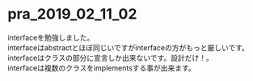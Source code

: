 # pra_2019_02_11_02<br>
interfaceを勉強しました。<br>
interfaceはabstractとほぼ同じいですがinterfaceの方がもっと厳しいです。<br>
interfaceはクラスの部分に宣言しか出来ないです。設計だけ！。<br>
interfaceは複数のクラスをimplementsする事が出来ます。<br>
